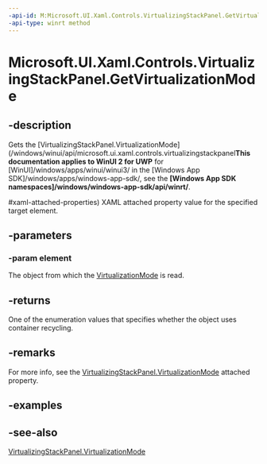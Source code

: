 ```yaml
---
-api-id: M:Microsoft.UI.Xaml.Controls.VirtualizingStackPanel.GetVirtualizationMode(Microsoft.UI.Xaml.DependencyObject)
-api-type: winrt method
---
```


<!-- Method syntax
public Windows.UI.Xaml.Controls.VirtualizationMode GetVirtualizationMode(Windows.UI.Xaml.DependencyObject element)
-->

# Microsoft.UI.Xaml.Controls.VirtualizingStackPanel.GetVirtualizationMode

## -description
Gets the [VirtualizingStackPanel.VirtualizationMode](/windows/winui/api/microsoft.ui.xaml.controls.virtualizingstackpanel**This documentation applies to WinUI 2 for UWP** for [WinUI]/windows/apps/winui/winui3/ in the [Windows App SDK]/windows/apps/windows-app-sdk/, see the **[Windows App SDK namespaces]/windows/windows-app-sdk/api/winrt/**.

#xaml-attached-properties) XAML attached property value for the specified target element.

## -parameters
### -param element
The object from which the [VirtualizationMode](virtualizationmode.md) is read.

## -returns
One of the enumeration values that specifies whether the object uses container recycling.

## -remarks
For more info, see the [VirtualizingStackPanel.VirtualizationMode](/windows/winui/api/microsoft.ui.xaml.controls.virtualizingstackpanel#xaml-attached-properties) attached property.

## -examples

## -see-also
[VirtualizingStackPanel.VirtualizationMode](/windows/winui/api/microsoft.ui.xaml.controls.virtualizingstackpanel#xaml-attached-properties)
